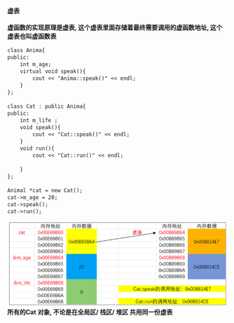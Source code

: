 #### 虚表


**虚函数的实现原理是虚表, 这个虚表里面存储着最终需要调用的虚函数地址, 这个虚表也叫虚函数表**

```
class Anima{
public:
    int m_age;
    virtual void speak(){
        cout << "Anima::speak()" << endl;
    }
};

class Cat : public Anima{
public:
    int m_life ;
    void speak(){
        cout << "Cat::speak()" << endl;
    }
    void run(){
        cout << "Cat::run()" << endl;

    }
};

Animal *cat = new Cat();
cat->m_age = 20;
cat->speak();
cat->run();
```
![](/assets/Snip20190304_2.png)
**所有的Cat 对象, 不论是在全局区/ 栈区/ 堆区 共用同一份虚表**